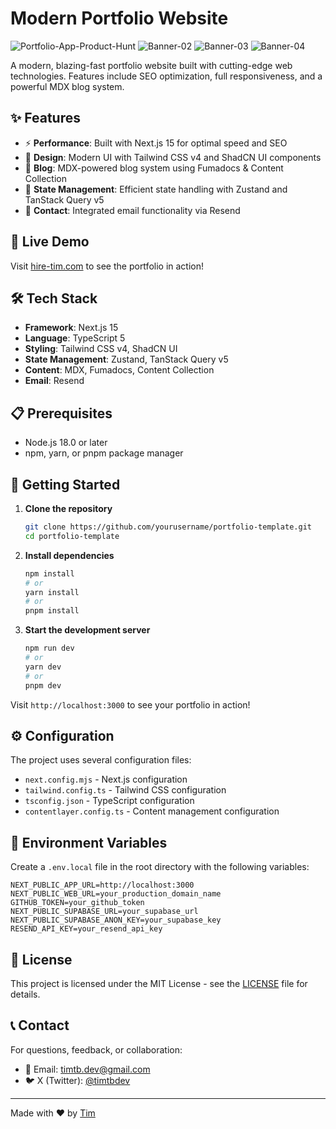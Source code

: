 # Modern Portfolio Website

![Portfolio-App-Product-Hunt](https://github.com/user-attachments/assets/e344041d-564d-4439-af63-c926a97b14d8)
![Banner-02](https://github.com/user-attachments/assets/ebb36170-fdf3-4b47-bbc2-cdaa8f282b5a)
![Banner-03](https://github.com/user-attachments/assets/a1c6a2e5-2c6c-4b86-8ef7-8f8e3d84b2df)
![Banner-04](https://github.com/user-attachments/assets/3b5f415a-3351-49cb-97e7-094b19b774d5)

A modern, blazing-fast portfolio website built with cutting-edge web technologies. Features include SEO optimization, full responsiveness, and a powerful MDX blog system.

## ✨ Features

- ⚡️ **Performance**: Built with Next.js 15 for optimal speed and SEO
- 🎨 **Design**: Modern UI with Tailwind CSS v4 and ShadCN UI components
- 📝 **Blog**: MDX-powered blog system using Fumadocs & Content Collection
- 🔄 **State Management**: Efficient state handling with Zustand and TanStack Query v5
- 📧 **Contact**: Integrated email functionality via Resend

## 🚀 Live Demo

Visit [hire-tim.com](https://hire-tim.com) to see the portfolio in action!

## 🛠️ Tech Stack

- **Framework**: Next.js 15
- **Language**: TypeScript 5
- **Styling**: Tailwind CSS v4, ShadCN UI
- **State Management**: Zustand, TanStack Query v5
- **Content**: MDX, Fumadocs, Content Collection
- **Email**: Resend

## 📋 Prerequisites

- Node.js 18.0 or later
- npm, yarn, or pnpm package manager

## 🚀 Getting Started

1. **Clone the repository**

   ```bash
   git clone https://github.com/yourusername/portfolio-template.git
   cd portfolio-template
   ```

2. **Install dependencies**

   ```bash
   npm install
   # or
   yarn install
   # or
   pnpm install
   ```

3. **Start the development server**
   ```bash
   npm run dev
   # or
   yarn dev
   # or
   pnpm dev
   ```

Visit `http://localhost:3000` to see your portfolio in action!

## ⚙️ Configuration

The project uses several configuration files:

- `next.config.mjs` - Next.js configuration
- `tailwind.config.ts` - Tailwind CSS configuration
- `tsconfig.json` - TypeScript configuration
- `contentlayer.config.ts` - Content management configuration

## 🔐 Environment Variables

Create a `.env.local` file in the root directory with the following variables:

```env
NEXT_PUBLIC_APP_URL=http://localhost:3000
NEXT_PUBLIC_WEB_URL=your_production_domain_name
GITHUB_TOKEN=your_github_token
NEXT_PUBLIC_SUPABASE_URL=your_supabase_url
NEXT_PUBLIC_SUPABASE_ANON_KEY=your_supabase_key
RESEND_API_KEY=your_resend_api_key
```

## 📄 License

This project is licensed under the MIT License - see the [LICENSE](LICENSE) file for details.

## 📞 Contact

For questions, feedback, or collaboration:

- 📧 Email: timtb.dev@gmail.com
- 🐦 X (Twitter): [@timtbdev](https://x.com/timtbdev)

---

Made with ❤️ by [Tim](https://hire-tim.com)
